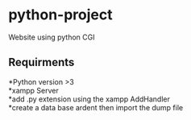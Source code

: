 # python-project
Website using python CGI
## Requirments
*Python version >3<br/>
*xampp Server<br/>
*add .py extension using the xampp AddHandler <br/>
*create a data base ardent then import the dump file

